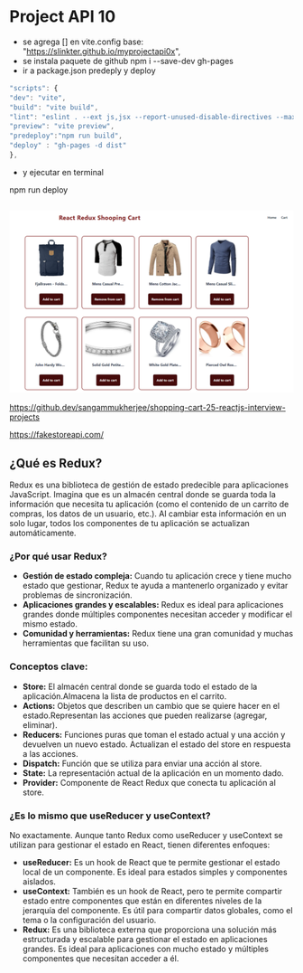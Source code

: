 # Project API 10

-   se agrega [] en vite.config
    base: "https://slinkter.github.io/myprojectapi0x",
-   se instala paquete de github
    npm i --save-dev gh-pages
-   ir a package.json predeply y deploy

```javascript
"scripts": {
"dev": "vite",
"build": "vite build",
"lint": "eslint . --ext js,jsx --report-unused-disable-directives --max-warnings 0",
"preview": "vite preview",
"predeploy":"npm run build",
"deploy" : "gh-pages -d dist"
},

```

-   y ejecutar en terminal

npm run deploy

##

![alt text](./api10.png)

https://github.dev/sangammukherjee/shopping-cart-25-reactjs-interview-projects

https://fakestoreapi.com/

## ¿Qué es Redux?

Redux es una biblioteca de gestión de estado predecible para aplicaciones JavaScript. Imagina que es un almacén central donde se guarda toda la información que necesita tu aplicación (como el contenido de un carrito de compras, los datos de un usuario, etc.). Al cambiar esta información en un solo lugar, todos los componentes de tu aplicación se actualizan automáticamente.

### ¿Por qué usar Redux?

-   **Gestión de estado compleja:** Cuando tu aplicación crece y tiene mucho estado que gestionar, Redux te ayuda a mantenerlo organizado y evitar problemas de sincronización.
-   **Aplicaciones grandes y escalables:** Redux es ideal para aplicaciones grandes donde múltiples componentes necesitan acceder y modificar el mismo estado.
-   **Comunidad y herramientas:** Redux tiene una gran comunidad y muchas herramientas que facilitan su uso.

### Conceptos clave:

-   **Store:** El almacén central donde se guarda todo el estado de la aplicación.Almacena la lista de productos en el carrito.
-   **Actions:** Objetos que describen un cambio que se quiere hacer en el estado.Representan las acciones que pueden realizarse (agregar, eliminar).
-   **Reducers:** Funciones puras que toman el estado actual y una acción y devuelven un nuevo estado. Actualizan el estado del store en respuesta a las acciones.
-   **Dispatch:** Función que se utiliza para enviar una acción al store.
-   **State:** La representación actual de la aplicación en un momento dado.
-   **Provider:** Componente de React Redux que conecta tu aplicación al store.

### ¿Es lo mismo que useReducer y useContext?

No exactamente. Aunque tanto Redux como useReducer y useContext se utilizan para gestionar el estado en React, tienen diferentes enfoques:

-   **useReducer:** Es un hook de React que te permite gestionar el estado local de un componente. Es ideal para estados simples y componentes aislados.
-   **useContext:** También es un hook de React, pero te permite compartir estado entre componentes que están en diferentes niveles de la jerarquía del componente. Es útil para compartir datos globales, como el tema o la configuración del usuario.
-   **Redux:** Es una biblioteca externa que proporciona una solución más estructurada y escalable para gestionar el estado en aplicaciones grandes. Es ideal para aplicaciones con mucho estado y múltiples componentes que necesitan acceder a él.
